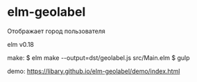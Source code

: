 # elm-geolabel

Отображает город пользователя

elm v0.18

make:
$ elm make --output=dst/geolabel.js src/Main.elm
$ gulp

demo:
https://libary.github.io/elm-geolabel/demo/index.html
